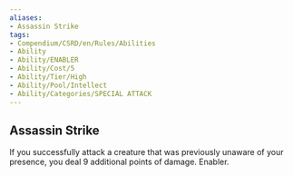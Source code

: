 ```yaml
---
aliases:
- Assassin Strike
tags:
- Compendium/CSRD/en/Rules/Abilities
- Ability
- Ability/ENABLER
- Ability/Cost/5
- Ability/Tier/High
- Ability/Pool/Intellect
- Ability/Categories/SPECIAL ATTACK
---
```


  
## Assassin Strike  
If you successfully attack a creature that was previously unaware of your presence, you deal 9 additional points of damage. Enabler. 